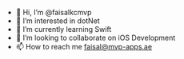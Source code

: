 - 👋 Hi, I’m @faisalkcmvp
- 👀 I’m interested in dotNet
- 🌱 I’m currently learning Swift
- 💞️ I’m looking to collaborate on iOS Development
- 📫 How to reach me faisal@mvp-apps.ae

<!---
faisalkcmvp/faisalkcmvp is a ✨ special ✨ repository because its `README.md` (this file) appears on your GitHub profile.
You can click the Preview link to take a look at your changes.
--->
